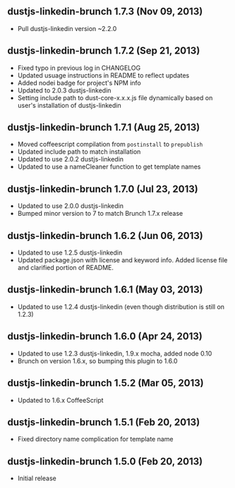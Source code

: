 dustjs-linkedin-brunch 1.7.3 (Nov 09, 2013)
-------------------------------------------
* Pull dustjs-linkedin version ~2.2.0

dustjs-linkedin-brunch 1.7.2 (Sep 21, 2013)
-------------------------------------------
* Fixed typo in previous log in CHANGELOG
* Updated usuage instructions in README to reflect updates
* Added nodei badge for project's NPM info
* Updated to 2.0.3 dustjs-linkedin
* Setting include path to dust-core-x.x.x.js file dynamically based on user's
  installation of dustjs-linkedin

dustjs-linkedin-brunch 1.7.1 (Aug 25, 2013)
-------------------------------------------
* Moved coffeescript compilation from `postinstall` to `prepublish`
* Updated include path to match installation
* Updated to use 2.0.2 dustjs-linkedin
* Updated to use a nameCleaner function to get template names

dustjs-linkedin-brunch 1.7.0 (Jul 23, 2013)
-------------------------------------------
* Updated to use 2.0.0 dustjs-linkedin
* Bumped minor version to 7 to match Brunch 1.7.x release

dustjs-linkedin-brunch 1.6.2 (Jun 06, 2013)
-------------------------------------------
* Updated to use 1.2.5 dustjs-linkedin
* Updated package.json with license and keyword info. Added license
 file and clarified portion of README.

dustjs-linkedin-brunch 1.6.1 (May 03, 2013)
-------------------------------------------
* Updated to use 1.2.4 dustjs-linkedin (even though distribution is
 still on 1.2.3)

dustjs-linkedin-brunch 1.6.0 (Apr 24, 2013)
-------------------------------------------
* Updated to use 1.2.3 dustjs-linkedin, 1.9.x mocha, added node 0.10
* Brunch on version 1.6.x, so bumping this plugin to 1.6.0

dustjs-linkedin-brunch 1.5.2 (Mar 05, 2013)
-------------------------------------------
* Updated to 1.6.x CoffeeScript

dustjs-linkedin-brunch 1.5.1 (Feb 20, 2013)
-------------------------------------------
* Fixed directory name complication for template name

dustjs-linkedin-brunch 1.5.0 (Feb 20, 2013)
-------------------------------------------
* Initial release
